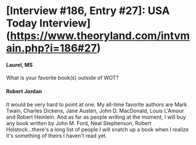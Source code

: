 # [Interview #186, Entry #27]: USA Today Interview](https://www.theoryland.com/intvmain.php?i=186#27)

#### Laurel, MS

What is your favorite book(s) outside of WOT?

#### Robert Jordan

It would be very hard to point at one. My all-time favorite authors are Mark Twain, Charles Dickens, Jane Austen, John D. MacDonald, Louis L'Amour and Robert Heinlein. And as far as people writing at the moment, I will buy any book written by John M. Ford, Neal Stephenson, Robert Holstock...there's a long list of people I will snatch up a book when I realize it's something of theirs I haven't read yet.

